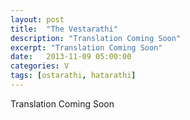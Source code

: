 ```yaml
---
layout: post
title:  "The Vestarathi"
description: "Translation Coming Soon"
excerpt: "Translation Coming Soon"
date:   2013-11-09 05:00:00
categories: V
tags: [ostarathi, hatarathi]
---
```


Translation Coming Soon